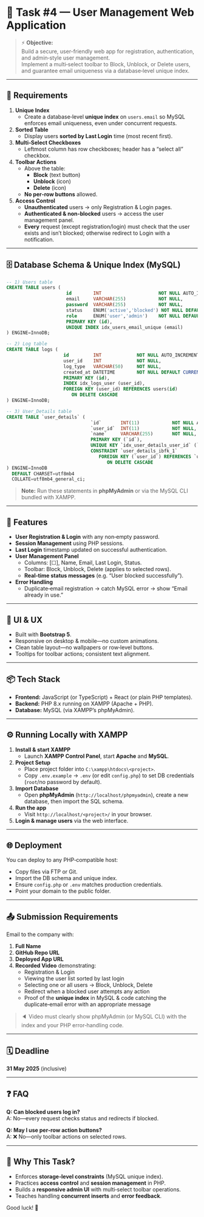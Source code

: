 # 🧩 Task #4 — User Management Web Application

> ⚡ **Objective:**  
> Build a secure, user-friendly web app for registration, authentication, and admin‑style user management.  
> Implement a multi‑select toolbar to Block, Unblock, or Delete users, and guarantee email uniqueness via a database‑level unique index.

---

## 📝 Requirements

1. **Unique Index**
    - Create a database‑level **unique index** on `users.email` so MySQL enforces email uniqueness, even under concurrent requests.
2. **Sorted Table**
    - Display users **sorted by Last Login** time (most recent first).
3. **Multi‑Select Checkboxes**
    - Leftmost column has row checkboxes; header has a “select all” checkbox.
4. **Toolbar Actions**
    - Above the table:
        - **Block** (text button)
        - **Unblock** (icon)
        - **Delete** (icon)
    - **No per‑row buttons** allowed.
5. **Access Control**
    - **Unauthenticated** users → only Registration & Login pages.
    - **Authenticated & non‑blocked** users → access the user management panel.
    - **Every** request (except registration/login) must check that the user exists and isn’t blocked; otherwise redirect to Login with a notification.

---

## 🗄️ Database Schema & Unique Index (MySQL)

```sql
-- 1) Users table
CREATE TABLE users (
                      id        INT                     NOT NULL AUTO_INCREMENT,
                      email     VARCHAR(255)            NOT NULL,
                      password  VARCHAR(255)            NOT NULL,                -- stores the user’s password (you can hash it in your PHP code)
                      status    ENUM('active','blocked') NOT NULL DEFAULT 'active',
                      role      ENUM('user','admin')    NOT NULL DEFAULT 'user',
                      PRIMARY KEY (id),
                      UNIQUE INDEX idx_users_email_unique (email)
) ENGINE=InnoDB;

-- 2) Log table
CREATE TABLE logs (
                     id         INT             NOT NULL AUTO_INCREMENT,
                     user_id    INT             NOT NULL,
                     log_type   VARCHAR(50)     NOT NULL,                        -- e.g. 'login', 'block', 'delete'
                     created_at DATETIME        NOT NULL DEFAULT CURRENT_TIMESTAMP,
                     PRIMARY KEY (id),
                     INDEX idx_logs_user (user_id),
                     FOREIGN KEY (user_id) REFERENCES users(id)
                        ON DELETE CASCADE
) ENGINE=InnoDB;

-- 3) User_Details table
CREATE TABLE `user_details` (
                               `id`       INT(11)            NOT NULL AUTO_INCREMENT,
                               `user_id`  INT(11)            NOT NULL,
                               `name`     VARCHAR(255)       NOT NULL,
                               PRIMARY KEY (`id`),
                               UNIQUE KEY `idx_user_details_user_id` (`user_id`),
                               CONSTRAINT `user_details_ibfk_1`
                                  FOREIGN KEY (`user_id`) REFERENCES `users` (`id`)
                                     ON DELETE CASCADE
) ENGINE=InnoDB
  DEFAULT CHARSET=utf8mb4
  COLLATE=utf8mb4_general_ci;
```

> **Note:** Run these statements in **phpMyAdmin** or via the MySQL CLI bundled with XAMPP.

---

## 🚀 Features

- **User Registration & Login** with any non‑empty password.
- **Session Management** using PHP sessions.
- **Last Login** timestamp updated on successful authentication.
- **User Management Panel**
    - Columns: [☐], Name, Email, Last Login, Status.
    - Toolbar: Block, Unblock, Delete (applies to selected rows).
    - **Real‑time status messages** (e.g. “User blocked successfully”).
- **Error Handling**
    - Duplicate‑email registration → catch MySQL error → show “Email already in use.”

---

## 🎨 UI & UX

- Built with **Bootstrap 5**.
- Responsive on desktop & mobile—no custom animations.
- Clean table layout—no wallpapers or row‑level buttons.
- Tooltips for toolbar actions; consistent text alignment.

---

## 📦 Tech Stack

- **Frontend:** JavaScript (or TypeScript) + React (or plain PHP templates).
- **Backend:** PHP 8.x running on XAMPP (Apache + PHP).
- **Database:** MySQL (via XAMPP’s phpMyAdmin).

---

## ⚙️ Running Locally with XAMPP

1. **Install & start XAMPP**
    - Launch **XAMPP Control Panel**, start **Apache** and **MySQL**.
2. **Project Setup**
    - Place project folder into `C:\xampp\htdocs\<project>`.
    - Copy `.env.example` → `.env` (or edit `config.php`) to set DB credentials (`root`/no password by default).
3. **Import Database**
    - Open **phpMyAdmin** (`http://localhost/phpmyadmin`), create a new database, then import the SQL schema.
4. **Run the app**
    - Visit `http://localhost/<project>/` in your browser.
5. **Login & manage users** via the web interface.

---

## 🌐 Deployment

You can deploy to any PHP‑compatible host:
- Copy files via FTP or Git.
- Import the DB schema and unique index.
- Ensure `config.php` or `.env` matches production credentials.
- Point your domain to the public folder.

---

## 📤 Submission Requirements

Email to the company with:

1. **Full Name**
2. **GitHub Repo URL**
3. **Deployed App URL**
4. **Recorded Video** demonstrating:
    - Registration & Login
    - Viewing the user list sorted by last login
    - Selecting one or all users → Block, Unblock, Delete
    - Redirect when a blocked user attempts any action
    - Proof of the **unique index** in MySQL & code catching the duplicate‑email error with an appropriate message

> 🔈 Video must clearly show phpMyAdmin (or MySQL CLI) with the index and your PHP error‑handling code.

---

## 🗓️ Deadline

**31 May 2025** (inclusive)

---

## ❓ FAQ

**Q: Can blocked users log in?**  
A: No—every request checks status and redirects if blocked.

**Q: May I use per‑row action buttons?**  
A: ❌ No—only toolbar actions on selected rows.

---

## 🧠 Why This Task?

- Enforces **storage‑level constraints** (MySQL unique index).
- Practices **access control** and **session management** in PHP.
- Builds a **responsive admin UI** with multi‑select toolbar operations.
- Teaches handling **concurrent inserts** and **error feedback**.

Good luck! 🚀
